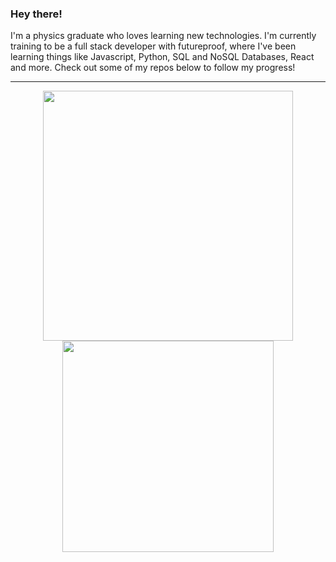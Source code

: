 ### Hey there! 

I'm a physics graduate who loves learning new technologies. I'm currently training to be a full stack developer with futureproof, where I've been learning things like Javascript, Python, SQL and NoSQL Databases, React and more. Check out some of my repos below to follow my progress!

**** 
<div align="center">
  <a href="https://github.com/anuraghazra/github-readme-stats">
    <img align="center" width="400px"  src="https://github-readme-stats.vercel.app/api?username=theduckfliesagain&count_private=true&show_icons=true&theme=gotham" />
  </a>
  <a href="https://github.com/anuraghazra/convoychat">
    <img align="center" width="338px" src="https://github-readme-stats.vercel.app/api/top-langs/?username=theduckfliesagain&show_icons=true&theme=gotham&layout=compact"/>
  </a>
</div>
